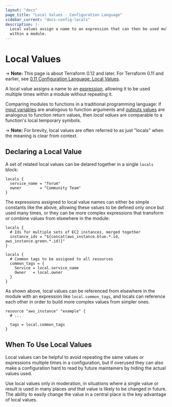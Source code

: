 ```yaml
---
layout: "docs"
page_title: "Local Values - Configuration Language"
sidebar_current: "docs-config-locals"
description: |-
  Local values assign a name to an expression that can then be used multiple times
  within a module.
---
```


# Local Values

-> **Note:** This page is about Terraform 0.12 and later. For Terraform 0.11 and
earlier, see
[0.11 Configuration Language: Local Values](../configuration-0-11/locals.html).

A local value assigns a name to an [expression](./expressions.html),
allowing it to be used multiple times within a module without repeating
it.

Comparing modules to functions in a traditional programming language:
if [input variables](./variables.html) are analogous to function arguments and
[outputs values](./outputs.html) are analogous to function return values, then
_local values_ are comparable to a function's local temporary symbols.

-> **Note:** For brevity, local values are often referred to as just "locals"
when the meaning is clear from context.

## Declaring a Local Value

A set of related local values can be delared together in a single `locals`
block:

```hcl
locals {
  service_name = "forum"
  owner        = "Community Team"
}
```

The expressions assigned to local value names can either be simple constants
like the above, allowing these values to be defined only once but used many
times, or they can be more complex expressions that transform or combine
values from elsewhere in the module:

```hcl
locals {
  # Ids for multiple sets of EC2 instances, merged together
  instance_ids = "${concat(aws_instance.blue.*.id, aws_instance.green.*.id)}"
}

locals {
  # Common tags to be assigned to all resources
  common_tags = {
    Service = local.service_name
    Owner   = local.owner
  }
}
```

As shown above, local values can be referenced from elsewhere in the module
with an expression like `local.common_tags`, and locals can reference
each other in order to build more complex values from simpler ones.

```
resource "aws_instance" "example" {
  # ...

  tags = local.common_tags
}
```

## When To Use Local Values

Local values can be helpful to avoid repeating the same values or expressions
multiple times in a configuration, but if overused they can also make a
configuration hard to read by future maintainers by hiding the actual values
used.

Use local values only in moderation, in situations where a single value or
result is used in many places _and_ that value is likely to be changed in
future. The ability to easily change the value in a central place is the key
advantage of local values.
